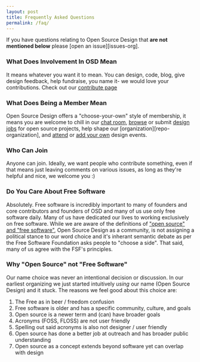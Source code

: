 ```yaml
---
layout: post
title: Frequently Asked Questions
permalink: /faq/
---
```


If you have questions relating to Open Source Design that **are not mentioned 
below** please [open an issue][issues-org].

### What Does Involvement In OSD Mean

It means whatever you want it to mean. You can design, code, blog, give design 
feedback, help fundraise, you name it- we would love your contributions. Check
out our [contribute page](/contribute/)

### What Does Being a Member Mean

Open Source Design offers a "choose-your-own" style of membership, it means you
are welcome to chill in our [chat room][chat], [browse](/jobs/) or submit
[design jobs][issues-jobs] for open source projects, help shape our
[organization][repo-organization], and [attend](/events/) or [add your
own][issues-events] design events.

### Who Can Join

Anyone can join. Ideally, we want people who contribute something, even if that
means just leaving comments on various issues, as long as they're helpful and
nice, we welcome you :)

### Do You Care About Free Software

Absolutely. Free software is incredibly important to many of founders and core
contributors and founders of OSD and many of us use only free software daily.
Many of us have dedicated our lives to working exclusively on free software.
While we are aware of the definitions of ["open source" and "free
software"][gnu-fs-os], Open Source Design as a community, is not assigning a
political stance to our word choice and it's inherant semantic debate as per the
Free Software Foundation asks people to "choose a side". That said, many of us
agree with the FSF's principles.

### Why "Open Source" not "Free Software"

Our name choice was never an intentional decision or discussion. In our earliest
organizing we just started intuitively *using* our name (Open Source Design) and
it stuck. The reasons we feel good about this choice are:

1. The Free as in beer / freedom confusion
2. Free software is older and has a specific community, culture, and goals
3. Open source is a newer term and (can) have broader goals
4. Acronyms (FOSS, FLOSS) are not user friendly
5. Spelling out said acronyms is also not designer / user friendly
6. Open source has done a better job at outreach and has broader public
   understanding
7. Open source as a concept extends beyond software yet can overlap with design

[gnu-fs-os]: https://www.gnu.org/philosophy/open-source-misses-the-point.html ""
[chat]: http://chat.opensourcedesign.net "Open Source Design Chat"
[repo-org]: https://github.com/opensourcedesign/organization "Organization Repo"
[issues-website]: https://github.com/opensourcedesign/opensourcedesign.github.io/issues "Website Issue Tracker"
[issues-jobs]: https://github.com/opensourcedesign/jobs/issues "Jobs Issue Tracker"
[issues-events]: https://github.com/opensourcedesign/events/issues "Events Issue Tracker"
